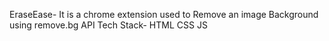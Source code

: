 EraseEase- It is a chrome extension used to Remove an image Background using remove.bg API
Tech Stack- HTML CSS JS
